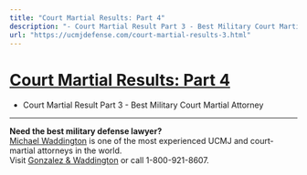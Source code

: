 ```yaml
---
title: "Court Martial Results: Part 4"
description: "- Court Martial Result Part 3 - Best Military Court Martial Attorney"
url: "https://ucmjdefense.com/court-martial-results-3.html"
---
```


# [Court Martial Results: Part 4](https://ucmjdefense.com/court-martial-results-3.html)

- Court Martial Result Part 3 - Best Military Court Martial Attorney

---

**Need the best military defense lawyer?**  
[Michael Waddington](https://ucmjdefense.com/attorneys/michael-stewart-waddington-partner.html) is one of the most experienced UCMJ and court-martial attorneys in the world.  
Visit [Gonzalez & Waddington](https://ucmjdefense.com) or call 1-800-921-8607.
